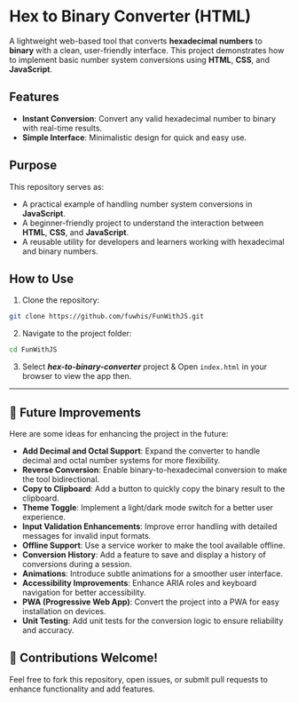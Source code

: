 # Hex to Binary Converter (HTML)

A lightweight web-based tool that converts **hexadecimal numbers** to **binary** with a clean, user-friendly interface. This project demonstrates how to implement basic number system conversions using **HTML**, **CSS**, and **JavaScript**.

## Features

- **Instant Conversion**: Convert any valid hexadecimal number to binary with real-time results.
- **Simple Interface**: Minimalistic design for quick and easy use.
  <!-- - **Error Handling**: Alerts for invalid inputs to ensure accurate conversions. -->
  <!-- - **Responsive Design**: Fully optimized for desktop and mobile browsers. -->

## Purpose

This repository serves as:

- A practical example of handling number system conversions in **JavaScript**.
- A beginner-friendly project to understand the interaction between **HTML**, **CSS**, and **JavaScript**.
- A reusable utility for developers and learners working with hexadecimal and binary numbers.

## How to Use

1. Clone the repository:

```bash
git clone https://github.com/fuwhis/FunWithJS.git
```

2. Navigate to the project folder:

```bash
cd FunWithJS
```

3. Select **_hex-to-binary-converter_** project & Open `index.html` in your browser to view the app then.

---

## 🚀 Future Improvements

Here are some ideas for enhancing the project in the future:

- **Add Decimal and Octal Support**: Expand the converter to handle decimal and octal number systems for more flexibility.
- **Reverse Conversion**: Enable binary-to-hexadecimal conversion to make the tool bidirectional.
- **Copy to Clipboard**: Add a button to quickly copy the binary result to the clipboard.
- **Theme Toggle**: Implement a light/dark mode switch for a better user experience.
- **Input Validation Enhancements**: Improve error handling with detailed messages for invalid input formats.
- **Offline Support**: Use a service worker to make the tool available offline.
- **Conversion History**: Add a feature to save and display a history of conversions during a session.
- **Animations**: Introduce subtle animations for a smoother user interface.
- **Accessibility Improvements**: Enhance ARIA roles and keyboard navigation for better accessibility.
- **PWA (Progressive Web App)**: Convert the project into a PWA for easy installation on devices.
- **Unit Testing**: Add unit tests for the conversion logic to ensure reliability and accuracy.

## 🤝 Contributions Welcome!

Feel free to fork this repository, open issues, or submit pull requests to enhance functionality and add features.
